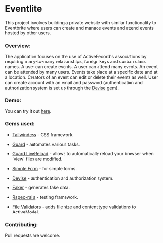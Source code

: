 <h1 style="margin-top: 0px;">Eventlite</h1>

<p>This project involves building a private website with similar functionality to <a href="https://www.eventbrite.com/">Eventbrite</a> where users can create and manage events and attend events hosted by other users.</p>

### Overview:

The application focuses on the use of ActiveRecord's associations by requiring many-to-many relationships, foreign keys and custom class names. A user can create events. A user can attend many events. An event can be attended by many users. Events take place at a specific date and at a location. Creators of an event can edit or delete their events as well. User can create account with an email and password (authentication and authorization system is set up through the [Devise](https://github.com/heartcombo/devise) gem).


### Demo:
You can try it out [here](https://shielded-everglades-35385.herokuapp.com/).

### Gems used:

- [Tailwindcss](https://tailwindcss.com/) - CSS framework.

- [Guard](https://github.com/guard/guard) - automates various tasks.

- [Guard LiveReload](https://github.com/guard/guard-livereload) - allows to automatically reload your browser when 'view' files are modified.

- [Simple Form](https://github.com/plataformatec/simple_form) - for simple forms.

- [Devise](https://github.com/plataformatec/devise) - authentication and authorization system.

- [Faker](https://github.com/faker-ruby/faker) - generates fake data.

- [Rspec-rails](https://github.com/rspec/rspec-rails) - testing framework.

- [File Validators](https://github.com/musaffa/file_validators) - adds file size and content type validations to ActiveModel.


### Contributing:

Pull requests are welcome.
